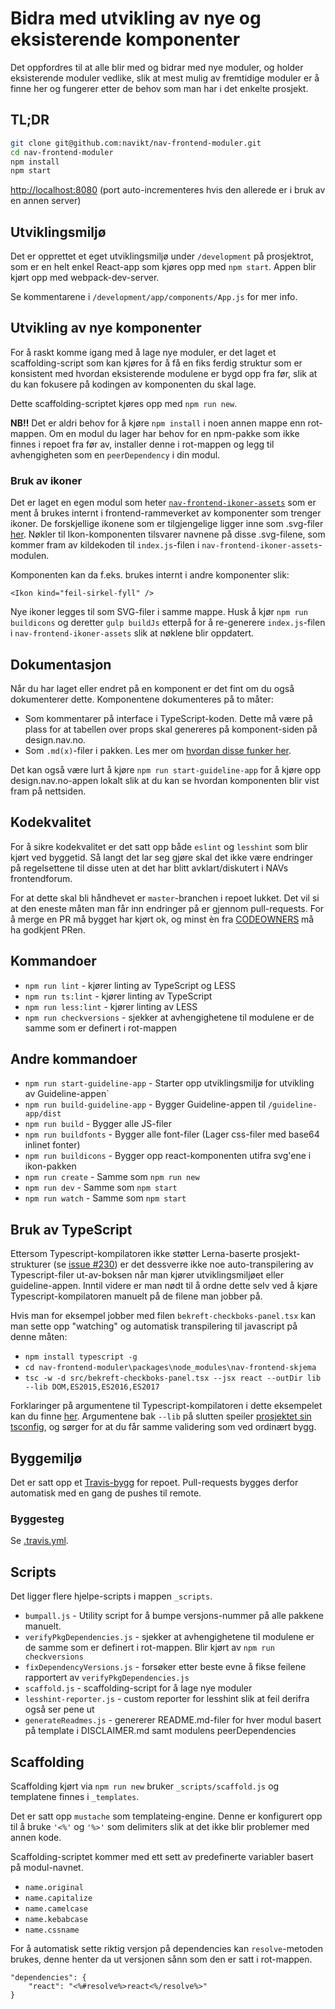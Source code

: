 # Bidra med utvikling av nye og eksisterende komponenter

Det oppfordres til at alle blir med og bidrar med nye moduler, og holder eksisterende moduler vedlike,
slik at mest mulig av fremtidige moduler er å finne her og fungerer etter de behov som man har i det enkelte prosjekt.

## TL;DR

```bash
git clone git@github.com:navikt/nav-frontend-moduler.git
cd nav-frontend-moduler
npm install
npm start
```

[http://localhost:8080](http://localhost:8080) (port auto-incrementeres hvis den allerede er i bruk av en annen server)

## Utviklingsmiljø

Det er opprettet et eget utviklingsmiljø under `/development` på prosjektrot, som er en helt enkel React-app
som kjøres opp med `npm start`. Appen blir kjørt opp med webpack-dev-server.

Se kommentarene i `/development/app/components/App.js` for mer info.

## Utvikling av nye komponenter

For å raskt komme igang med å lage nye moduler, er det laget et scaffolding-script som kan kjøres for å få
en fiks ferdig struktur som er konsistent med hvordan eksisterende modulene er bygd opp fra før, slik at du
kan fokusere på kodingen av komponenten du skal lage.

Dette scaffolding-scriptet kjøres opp med `npm run new`.

**NB!!** Det er aldri behov for å kjøre `npm install` i noen annen mappe enn rot-mappen.
Om en modul du lager har behov for en npm-pakke som ikke finnes i repoet fra før av,
installer denne i rot-mappen og legg til avhengigheten som en `peerDependency` i din modul.

### Bruk av ikoner

Det er laget en egen modul som heter [`nav-frontend-ikoner-assets`](https://github.com/navikt/nav-frontend-moduler/tree/master/packages/node_modules/nav-frontend-ikoner-assets) som
er ment å brukes internt i frontend-rammeverket av komponenter som trenger ikoner. De forskjellige ikonene som
er tilgjengelige ligger inne som .svg-filer [her](https://github.com/navikt/nav-frontend-moduler/tree/master/packages/node_modules/nav-frontend-ikoner-assets/assets). Nøkler
til Ikon-komponenten tilsvarer navnene på disse .svg-filene, som kommer fram av kildekoden til `index.js`-filen i `nav-frontend-ikoner-assets`-modulen.

Komponenten kan da f.eks. brukes internt i andre komponenter slik:

```
<Ikon kind="feil-sirkel-fyll" />
```

Nye ikoner legges til som SVG-filer i samme mappe. Husk å kjør `npm run buildicons` og deretter `gulp buildJs` etterpå for å re-generere `index.js`-filen i `nav-frontend-ikoner-assets` slik at nøklene blir oppdatert.

## Dokumentasjon

Når du har laget eller endret på en komponent er det fint om du også dokumenterer dette. Komponentene dokumenteres på to måter:

- Som kommentarer på interface i TypeScript-koden. Dette må være på plass for at tabellen over props skal genereres på komponent-siden på design.nav.no.
- Som `.md(x)`-filer i pakken. Les mer om [hvordan disse funker her](https://github.com/navikt/nav-frontend-moduler/blob/master/guideline-app/CONTRIBUTING.md).

Det kan også være lurt å kjøre `npm run start-guideline-app` for å kjøre opp design.nav.no-appen lokalt slik at du kan se hvordan komponenten blir vist fram på nettsiden.

## Kodekvalitet

For å sikre kodekvalitet er det satt opp både `eslint` og `lesshint` som blir kjørt ved byggetid.
Så langt det lar seg gjøre skal det ikke være endringer på regelsettene til disse uten at det har
blitt avklart/diskutert i NAVs frontendforum.

For at dette skal bli håndhevet er `master`-branchen i repoet lukket. Det vil si at den
eneste måten man får inn endringer på er gjennom pull-requests. For å merge en PR må bygget
har kjørt ok, og minst èn fra [CODEOWNERS](https://github.com/navikt/nav-frontend-moduler/blob/master/CODEOWNERS) må ha godkjent PRen.

## Kommandoer

- `npm run lint` - kjører linting av TypeScript og LESS
- `npm run ts:lint` - kjører linting av TypeScript
- `npm run less:lint` - kjører linting av LESS
- `npm run checkversions` - sjekker at avhengighetene til modulene er de
  samme som er definert i rot-mappen

## Andre kommandoer

- `npm run start-guideline-app` - Starter opp utviklingsmiljø for utvikling av Guideline-appen`
- `npm run build-guideline-app` - Bygger Guideline-appen til `/guideline-app/dist`
- `npm run build` - Bygger alle JS-filer
- `npm run buildfonts` - Bygger alle font-filer (Lager css-filer med base64 inlinet fonter)
- `npm run buildicons` - Bygger opp react-komponenten utifra svg'ene i ikon-pakken
- `npm run create` - Samme som `npm run new`
- `npm run dev` - Samme som `npm start`
- `npm run watch` - Samme som `npm start`

## Bruk av TypeScript

Ettersom Typescript-kompilatoren ikke støtter Lerna-baserte prosjekt-strukturer (se [issue #230](https://github.com/navikt/nav-frontend-moduler/issues/230)) er det dessverre ikke noe auto-transpilering av Typescript-filer ut-av-boksen når man kjører utviklingsmiljøet eller guideline-appen. Inntil videre er man nødt til å ordne dette selv ved å kjøre Typescript-kompilatoren manuelt på de filene man jobber på.

Hvis man for eksempel jobber med filen `bekreft-checkboks-panel.tsx` kan man sette opp "watching" og automatisk transpilering til javascript på denne måten:

- `npm install typescript -g`
- `cd nav-frontend-moduler\packages\node_modules\nav-frontend-skjema`
- `tsc -w -d src/bekreft-checkboks-panel.tsx --jsx react --outDir lib --lib DOM,ES2015,ES2016,ES2017`

Forklaringer på argumentene til Typescript-kompilatoren i dette eksempelet kan du finne [her](https://www.typescriptlang.org/docs/handbook/compiler-options.html). Argumentene bak `--lib` på slutten speiler [prosjektet sin tsconfig](https://github.com/navikt/nav-frontend-moduler/blob/master/tsconfig.json#L14), og sørger for at du får samme validering som ved ordinært bygg.

## Byggemiljø

Det er satt opp et [Travis-bygg](https://travis-ci.org/navikt/nav-frontend-moduler) for repoet.
Pull-requests bygges derfor automatisk med en gang de pushes til remote.

### Byggesteg

Se [.travis.yml](https://github.com/navikt/nav-frontend-moduler/blob/master/.travis.yml).

## Scripts

Det ligger flere hjelpe-scripts i mappen `_scripts`.

- `bumpall.js` - Utility script for å bumpe versjons-nummer på alle pakkene manuelt.
- `verifyPkgDependencies.js` - sjekker at avhengighetene til modulene er de samme som er definert i rot-mappen. Blir kjørt av `npm run checkversions`
- `fixDependencyVersions.js` - forsøker etter beste evne å fikse feilene rapportert av `verifyPkgDependencies.js`
- `scaffold.js` - scaffolding-script for å lage nye moduler
- `lesshint-reporter.js` - custom reporter for lesshint slik at feil derifra også ser pene ut
- `generateReadmes.js` - genererer README.md-filer for hver modul basert på template i DISCLAIMER.md samt modulens
  peerDependencies

## Scaffolding

Scaffolding kjørt via `npm run new` bruker `_scripts/scaffold.js` og templatene
finnes i `_templates`.

Det er satt opp `mustache` som templateing-engine. Denne er konfigurert opp til å
bruke `'<%'` og `'%>'` som delimiters slik at det ikke blir problemer med annen kode.

Scaffolding-scriptet kommer med ett sett av predefinerte variabler basert på modul-navnet.

- `name.original`
- `name.capitalize`
- `name.camelcase`
- `name.kebabcase`
- `name.cssname`

For å automatisk sette riktig versjon på dependencies kan `resolve`-metoden brukes,
denne henter da ut versjonen sånn som den er satt i rot-mappen.

```
"dependencies": {
    "react": "<%#resolve%>react<%/resolve%>"
}
```
